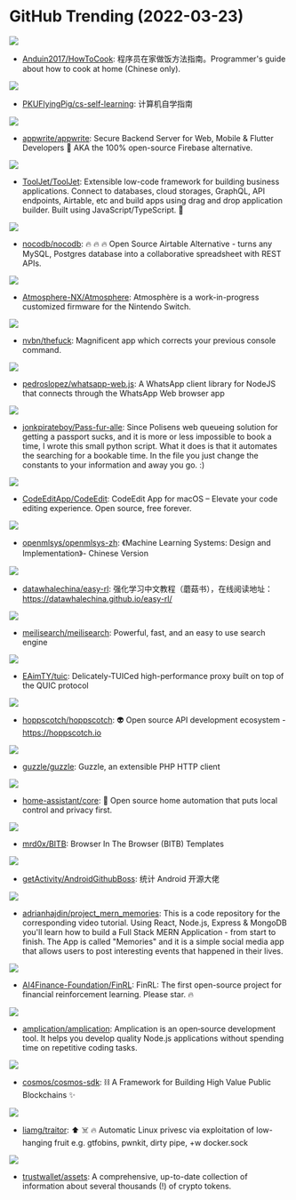 # GitHub Trending (2022-03-23)

![](https://img.shields.io/badge/JavaScript-New%20462-green?style=flat-square&logo=appveyor)
- [Anduin2017/HowToCook](https://github.com/Anduin2017/HowToCook): 程序员在家做饭方法指南。Programmer's guide about how to cook at home (Chinese only).

![](https://img.shields.io/badge/HTML-New%20294-green?style=flat-square&logo=appveyor)
- [PKUFlyingPig/cs-self-learning](https://github.com/PKUFlyingPig/cs-self-learning): 计算机自学指南

![](https://img.shields.io/badge/JavaScript-New%20792-green?style=flat-square&logo=appveyor)
- [appwrite/appwrite](https://github.com/appwrite/appwrite): Secure Backend Server for Web, Mobile & Flutter Developers 🚀 AKA the 100% open-source Firebase alternative.

![](https://img.shields.io/badge/JavaScript-New%20329-green?style=flat-square&logo=appveyor)
- [ToolJet/ToolJet](https://github.com/ToolJet/ToolJet): Extensible low-code framework for building business applications. Connect to databases, cloud storages, GraphQL, API endpoints, Airtable, etc and build apps using drag and drop application builder. Built using JavaScript/TypeScript. 🚀

![](https://img.shields.io/badge/Vue-New%20277-green?style=flat-square&logo=appveyor)
- [nocodb/nocodb](https://github.com/nocodb/nocodb): 🔥 🔥 🔥 Open Source Airtable Alternative - turns any MySQL, Postgres database into a collaborative spreadsheet with REST APIs.

![](https://img.shields.io/badge/C%2B%2B-New%2037-green?style=flat-square&logo=appveyor)
- [Atmosphere-NX/Atmosphere](https://github.com/Atmosphere-NX/Atmosphere): Atmosphère is a work-in-progress customized firmware for the Nintendo Switch.

![](https://img.shields.io/badge/Python-New%20237-green?style=flat-square&logo=appveyor)
- [nvbn/thefuck](https://github.com/nvbn/thefuck): Magnificent app which corrects your previous console command.

![](https://img.shields.io/badge/JavaScript-New%20138-green?style=flat-square&logo=appveyor)
- [pedroslopez/whatsapp-web.js](https://github.com/pedroslopez/whatsapp-web.js): A WhatsApp client library for NodeJS that connects through the WhatsApp Web browser app

![](https://img.shields.io/badge/Python-New%208-green?style=flat-square&logo=appveyor)
- [jonkpirateboy/Pass-fur-alle](https://github.com/jonkpirateboy/Pass-fur-alle): Since Polisens web queueing solution for getting a passport sucks, and it is more or less impossible to book a time, I wrote this small python script. What it does is that it automates the searching for a bookable time. In the file you just change the constants to your information and away you go. :)

![](https://img.shields.io/badge/Swift-New%20830-green?style=flat-square&logo=appveyor)
- [CodeEditApp/CodeEdit](https://github.com/CodeEditApp/CodeEdit): CodeEdit App for macOS – Elevate your code editing experience. Open source, free forever.

![](https://img.shields.io/badge/TeX-New%20159-green?style=flat-square&logo=appveyor)
- [openmlsys/openmlsys-zh](https://github.com/openmlsys/openmlsys-zh): 《Machine Learning Systems: Design and Implementation》- Chinese Version

![](https://img.shields.io/badge/Jupyter%20Notebook-New%2075-green?style=flat-square&logo=appveyor)
- [datawhalechina/easy-rl](https://github.com/datawhalechina/easy-rl): 强化学习中文教程（蘑菇书），在线阅读地址：https://datawhalechina.github.io/easy-rl/

![](https://img.shields.io/badge/Rust-New%20257-green?style=flat-square&logo=appveyor)
- [meilisearch/meilisearch](https://github.com/meilisearch/meilisearch): Powerful, fast, and an easy to use search engine

![](https://img.shields.io/badge/Rust-New%2049-green?style=flat-square&logo=appveyor)
- [EAimTY/tuic](https://github.com/EAimTY/tuic): Delicately-TUICed high-performance proxy built on top of the QUIC protocol

![](https://img.shields.io/badge/Vue-New%20374-green?style=flat-square&logo=appveyor)
- [hoppscotch/hoppscotch](https://github.com/hoppscotch/hoppscotch): 👽 Open source API development ecosystem - https://hoppscotch.io

![](https://img.shields.io/badge/PHP-New%2010-green?style=flat-square&logo=appveyor)
- [guzzle/guzzle](https://github.com/guzzle/guzzle): Guzzle, an extensible PHP HTTP client

![](https://img.shields.io/badge/Python-New%20230-green?style=flat-square&logo=appveyor)
- [home-assistant/core](https://github.com/home-assistant/core): 🏡 Open source home automation that puts local control and privacy first.

![](https://img.shields.io/badge/JavaScript-New%20128-green?style=flat-square&logo=appveyor)
- [mrd0x/BITB](https://github.com/mrd0x/BITB): Browser In The Browser (BITB) Templates

![](https://img.shields.io/badge/none-New%2028-green?style=flat-square&logo=appveyor)
- [getActivity/AndroidGithubBoss](https://github.com/getActivity/AndroidGithubBoss): 统计 Android 开源大佬

![](https://img.shields.io/badge/JavaScript-New%2039-green?style=flat-square&logo=appveyor)
- [adrianhajdin/project_mern_memories](https://github.com/adrianhajdin/project_mern_memories): This is a code repository for the corresponding video tutorial. Using React, Node.js, Express & MongoDB you'll learn how to build a Full Stack MERN Application - from start to finish. The App is called "Memories" and it is a simple social media app that allows users to post interesting events that happened in their lives.

![](https://img.shields.io/badge/Jupyter%20Notebook-New%2038-green?style=flat-square&logo=appveyor)
- [AI4Finance-Foundation/FinRL](https://github.com/AI4Finance-Foundation/FinRL): FinRL: The first open-source project for financial reinforcement learning. Please star. 🔥

![](https://img.shields.io/badge/TypeScript-New%20235-green?style=flat-square&logo=appveyor)
- [amplication/amplication](https://github.com/amplication/amplication): Amplication is an open‑source development tool. It helps you develop quality Node.js applications without spending time on repetitive coding tasks.

![](https://img.shields.io/badge/Go-New%208-green?style=flat-square&logo=appveyor)
- [cosmos/cosmos-sdk](https://github.com/cosmos/cosmos-sdk): ⛓️ A Framework for Building High Value Public Blockchains ✨

![](https://img.shields.io/badge/Go-New%2045-green?style=flat-square&logo=appveyor)
- [liamg/traitor](https://github.com/liamg/traitor): ⬆️ ☠️ 🔥 Automatic Linux privesc via exploitation of low-hanging fruit e.g. gtfobins, pwnkit, dirty pipe, +w docker.sock

![](https://img.shields.io/badge/Go-New%2069-green?style=flat-square&logo=appveyor)
- [trustwallet/assets](https://github.com/trustwallet/assets): A comprehensive, up-to-date collection of information about several thousands (!) of crypto tokens.

